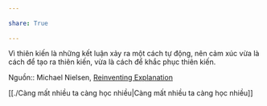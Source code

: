 ---  
share: True  
---  
Vì thiên kiến là những kết luận xảy ra một cách tự động, nên cảm xúc vừa là cách để tạo ra thiên kiến, vừa là cách để khắc phục thiên kiến.  
Nguồn:: Michael Nielsen, [Reinventing Explanation](https://michaelnielsen.org/reinventing_explanation/index.html)  
  
[[./Càng mất nhiều ta càng học nhiều|Càng mất nhiều ta càng học nhiều]]